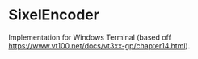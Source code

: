 # SixelEncoder

Implementation for Windows Terminal (based off https://www.vt100.net/docs/vt3xx-gp/chapter14.html).